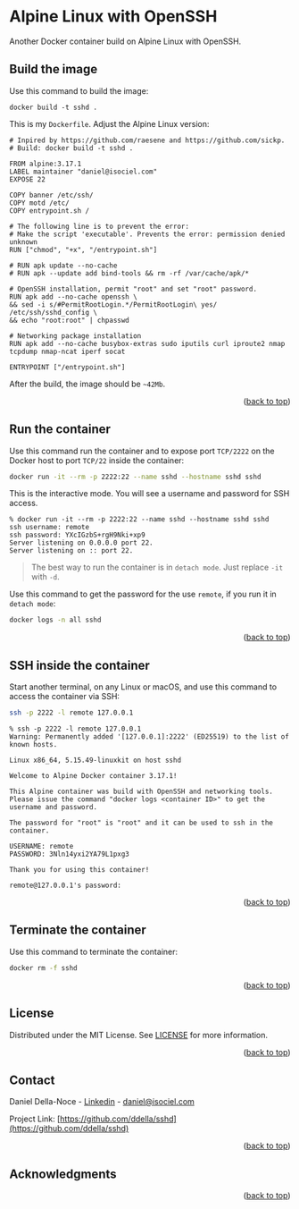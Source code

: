 <!-- Improved compatibility of back to top link: See: https://github.com/othneildrew/Best-README-Template/pull/73 -->
<a name="readme-top"></a>

# Alpine Linux with OpenSSH
Another Docker container build on Alpine Linux with OpenSSH.

## Build the image
Use this command to build the image:
```shell
docker build -t sshd .
```

This is my `Dockerfile`. Adjust the Alpine Linux version:

    # Inpired by https://github.com/raesene and https://github.com/sickp.
    # Build: docker build -t sshd .

    FROM alpine:3.17.1
    LABEL maintainer "daniel@isociel.com"
    EXPOSE 22

    COPY banner /etc/ssh/
    COPY motd /etc/
    COPY entrypoint.sh /

    # The following line is to prevent the error:
    # Make the script 'executable'. Prevents the error: permission denied unknown
    RUN ["chmod", "+x", "/entrypoint.sh"]

    # RUN apk update --no-cache
    # RUN apk --update add bind-tools && rm -rf /var/cache/apk/*

    # OpenSSH installation, permit "root" and set "root" password.
    RUN apk add --no-cache openssh \
    && sed -i s/#PermitRootLogin.*/PermitRootLogin\ yes/ /etc/ssh/sshd_config \
    && echo "root:root" | chpasswd

    # Networking package installation
    RUN apk add --no-cache busybox-extras sudo iputils curl iproute2 nmap tcpdump nmap-ncat iperf socat

    ENTRYPOINT ["/entrypoint.sh"]

After the build, the image should be `~42Mb`.
<p align="right">(<a href="#readme-top">back to top</a>)</p>

## Run the container
Use this command run the container and to expose port `TCP/2222` on the Docker host to port `TCP/22` inside the container:
```sh
docker run -it --rm -p 2222:22 --name sshd --hostname sshd sshd
```
This is the interactive mode. You will see a username and password for SSH access.

    % docker run -it --rm -p 2222:22 --name sshd --hostname sshd sshd
    ssh username: remote
    ssh password: YXcIGzbS+rgH9Nki+xp9
    Server listening on 0.0.0.0 port 22.
    Server listening on :: port 22.

>The best way to run the container is in `detach mode`. Just replace `-it` with `-d`.

Use this command to get the password for the use `remote`, if you run it in `detach mode`:
```sh
docker logs -n all sshd
```
<p align="right">(<a href="#readme-top">back to top</a>)</p>

## SSH inside the container
Start another terminal, on any Linux or macOS, and use this command to access the container via SSH:
```sh
ssh -p 2222 -l remote 127.0.0.1
```
    % ssh -p 2222 -l remote 127.0.0.1
    Warning: Permanently added '[127.0.0.1]:2222' (ED25519) to the list of known hosts.

    Linux x86_64, 5.15.49-linuxkit on host sshd

    Welcome to Alpine Docker container 3.17.1!

    This Alpine container was build with OpenSSH and networking tools.
    Please issue the command "docker logs <container ID>" to get the
    username and password.

    The password for "root" is "root" and it can be used to ssh in the container.

    USERNAME: remote
    PASSWORD: 3Nln14yxi2YA79L1pxg3

    Thank you for using this container!

    remote@127.0.0.1's password: 

<p align="right">(<a href="#readme-top">back to top</a>)</p>

## Terminate the container
Use this command to terminate the container:
```sh
docker rm -f sshd
```
<p align="right">(<a href="#readme-top">back to top</a>)</p>

<!-- LICENSE -->
## License
Distributed under the MIT License. See [LICENSE](LICENSE) for more information.
<p align="right">(<a href="#readme-top">back to top</a>)</p>

<!-- CONTACT -->
## Contact
Daniel Della-Noce - [Linkedin](https://www.linkedin.com/in/daniel-della-noce-2176b622/) - daniel@isociel.com

Project Link: [https://github.com/ddella/sshd](https://github.com/ddella/sshd)
<p align="right">(<a href="#readme-top">back to top</a>)</p>

<!-- ACKNOWLEDGMENTS -->
## Acknowledgments

<p align="right">(<a href="#readme-top">back to top</a>)</p>

